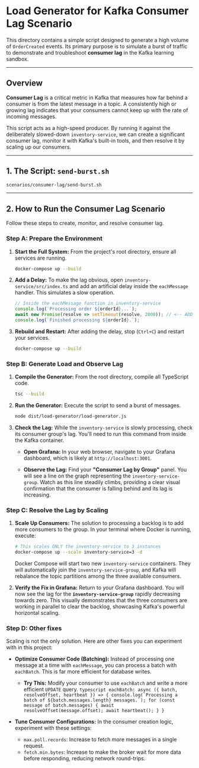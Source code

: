 # Load Generator for Kafka Consumer Lag Scenario

This directory contains a simple script designed to generate a high volume of `OrderCreated` events. Its primary purpose is to simulate a burst of traffic to demonstrate and troubleshoot **consumer lag** in the Kafka learning sandbox.

---

## Overview

**Consumer Lag** is a critical metric in Kafka that measures how far behind a consumer is from the latest message in a topic. A consistently high or growing lag indicates that your consumers cannot keep up with the rate of incoming messages.

This script acts as a high-speed producer. By running it against the deliberately slowed-down `inventory-service`, we can create a significant consumer lag, monitor it with Kafka's built-in tools, and then resolve it by scaling up our consumers.

---

## 1. The Script: `send-burst.sh`

```sh
scenarios/consumer-lag/send-burst.sh
```

---

## 2. How to Run the Consumer Lag Scenario

Follow these steps to create, monitor, and resolve consumer lag.

### Step A: Prepare the Environment

1. **Start the Full System:** From the project's root directory, ensure all services are running.

    ```sh
    docker-compose up --build
    ```

2. **Add a Delay:** To make the lag obvious, open `inventory-service/src/index.ts` and add an artificial delay inside the `eachMessage` handler. This simulates a slow operation.

    ```typescript
    // Inside the eachMessage function in inventory-service
    console.log(`Processing order ${orderId}...`);
    await new Promise(resolve => setTimeout(resolve, 2000)); // <-- ADD THIS 2-SECOND DELAY
    console.log(`Finished processing ${orderId}.`);
    ```

3. **Rebuild and Restart:** After adding the delay, stop (`Ctrl+C`) and restart your services.

    ```sh
    docker-compose up --build
    ```

### Step B: Generate Load and Observe Lag

1. **Compile the Generator:** From the root directory, compile all TypeScript code.

    ```sh
    tsc --build
    ```

2. **Run the Generator:** Execute the script to send a burst of messages.

    ```sh
    node dist/load-generator/load-generator.js
    ```

3. **Check the Lag:** While the `inventory-service` is slowly processing, check its consumer group's lag. You'll need to run this command from inside the Kafka container.

   - **Open Grafana:** In your web browser, navigate to your Grafana dashboard, which is likely at `http://localhost:3001`.

   - **Observe the Lag:** Find your **"Consumer Lag by Group"** panel. You will see a line on the graph representing the `inventory-service-group`. Watch as this line steadily climbs, providing a clear visual confirmation that the consumer is falling behind and its lag is increasing.

### Step C: Resolve the Lag by Scaling

1. **Scale Up Consumers:** The solution to processing a backlog is to add more consumers to the group. In your terminal where Docker is running, execute:

    ```sh
    # This scales ONLY the inventory-service to 3 instances
    docker-compose up --scale inventory-service=3 -d
    ```

    Docker Compose will start two new `inventory-service` containers. They will automatically join the `inventory-service-group`, and Kafka will rebalance the topic partitions among the three available consumers.

2. **Verify the Fix in Grafana:** Return to your Grafana dashboard. You will now see the lag for the **`inventory-service-group`** rapidly decreasing towards zero. This visually demonstrates that the three consumers are working in parallel to clear the backlog, showcasing Kafka's powerful horizontal scaling.

### Step D: Other fixes

Scaling is not the only solution. Here are other fixes you can experiment with in this project:

- **Optimize Consumer Code (Batching):** Instead of processing one message at a time with `eachMessage`, you can process a batch with `eachBatch`. This is far more efficient for database writes.

  - **Try This:** Modify your consumer to use `eachBatch` and write a more efficient `UPDATE` query.
        ```typescript
        eachBatch: async ({ batch, resolveOffset, heartbeat }) => {
            console.log(`Processing a batch of ${batch.messages.length} messages.`);
            for (const message of batch.messages) {
                await resolveOffset(message.offset);
                await heartbeat();
            }
        }
        ```

- **Tune Consumer Configurations:** In the consumer creation logic, experiment with these settings:
  - `max.poll.records`: Increase to fetch more messages in a single request.
  - `fetch.min.bytes`: Increase to make the broker wait for more data before responding, reducing network round-trips.
